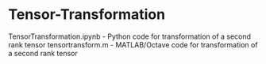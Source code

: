 # Tensor-Transformation

TensorTransformation.ipynb - Python code for transformation of a second rank tensor 
tensortransform.m - MATLAB/Octave code for transformation of a second rank tensor
